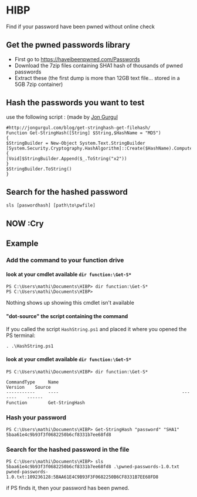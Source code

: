 # HIBP
Find if your password have been pwned without online check

## Get the pwned passwords library
- First go to https://haveibeenpwned.com/Passwords
- Download the 7zip files containing SHA1 hash of thousands of pwned passwords
- Extract these (the first dump is more than 12GB text file... stored in a 5GB 7zip container)

## Hash the passwords you want to test
use the following script : (made by [Jon Gurgul](https://gallery.technet.microsoft.com/scriptcenter/Get-StringHash-aa843f71#content)
```
#http://jongurgul.com/blog/get-stringhash-get-filehash/ 
Function Get-StringHash([String] $String,$HashName = "MD5") 
{ 
$StringBuilder = New-Object System.Text.StringBuilder 
[System.Security.Cryptography.HashAlgorithm]::Create($HashName).ComputeHash([System.Text.Encoding]::UTF8.GetBytes($String))|%{ 
[Void]$StringBuilder.Append($_.ToString("x2")) 
} 
$StringBuilder.ToString() 
}
```


## Search for the hashed password
```
sls [paswordhash] [path\to\pwfile]
```  

## NOW :Cry  

## Example
### Add the command to your function drive
#### look at your cmdlet available ```dir function:\Get-S*```
```
PS C:\Users\mathi\Documents\HIBP> dir function:\Get-S*
PS C:\Users\mathi\Documents\HIBP>
```
Nothing shows up showing this cmdlet isn't available  

#### "dot-source" the script containing the command
If you called the script ```HashString.ps1``` and placed it where you opened the PS terminal:
```
. .\HashString.ps1
```  

#### look at your cmdlet available ```dir function:\Get-S*```
```
PS C:\Users\mathi\Documents\HIBP> dir function:\Get-S*

CommandType     Name                                               Version    Source
-----------     ----                                               -------    ------
Function        Get-StringHash
```  

### Hash your password
```
PS C:\Users\mathi\Documents\HIBP> Get-StringHash "password" "SHA1"
5baa61e4c9b93f3f0682250b6cf8331b7ee68fd8
```  

### Search for the hashed password in the file
```
PS C:\Users\mathi\Documents\HIBP> sls 5baa61e4c9b93f3f0682250b6cf8331b7ee68fd8 .\pwned-passwords-1.0.txt
pwned-passwords-1.0.txt:109236128:5BAA61E4C9B93F3F0682250B6CF8331B7EE68FD8
```
if PS finds it, then your password has been pwned.
